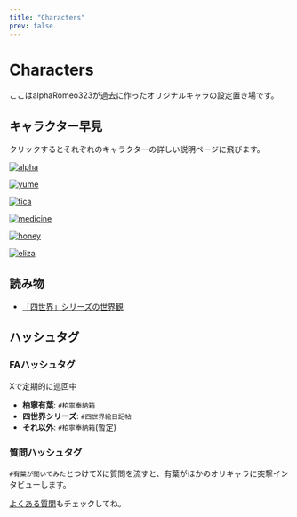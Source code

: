 ```yaml
---
title: "Characters"
prev: false
---
```


# Characters

ここはalphaRomeo323が過去に作ったオリジナルキャラの設定置き場です。

## キャラクター早見

クリックするとそれぞれのキャラクターの詳しい説明ページに飛びます。

[![alpha](https://dir.hakuteialpha.com/g/chara/キャラ紹介_柏寧有葉.png)](/characters/alpha)

[![yume](https://dir.hakuteialpha.com/g/chara/キャラ紹介_長篠ゆめ.png)](/characters/yume)

[![tica](https://dir.hakuteialpha.com/g/chara/キャラ紹介_ティカ.png)](/characters/shisekai/tica)

[![medicine](https://dir.hakuteialpha.com/g/chara/キャラ紹介_メディスン.png)](/characters/shisekai/medicine)

[![honey](https://dir.hakuteialpha.com/g/chara/キャラ紹介_ハニー.png)](/characters/shisekai/honey)

[![eliza](https://dir.hakuteialpha.com/g/chara/キャラ紹介_エリザ.png)](/characters/shisekai/elizabeth)

## 読み物

- [「四世界」シリーズの世界観](/characters/shisekai/)

## ハッシュタグ

### FAハッシュタグ

Xで定期的に巡回中

- **柏寧有葉**: `#柏寧奉納箱`
- **四世界シリーズ**: `#四世界絵日記帖`
- **それ以外**: `#柏寧奉納箱`(暫定)

### 質問ハッシュタグ

`#有葉が聞いてみた`とつけてXに質問を流すと、有葉がほかのオリキャラに突撃インタビューします。  

[よくある質問](/characters/faq)もチェックしてね。

